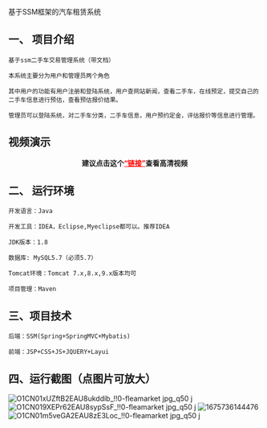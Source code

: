 
基于SSM框架的汽车租赁系统

## 一、 项目介绍
    基于ssm二手车交易管理系统（带文档）

    本系统主要分为用户和管理员两个角色

    其中用户的功能有用户注册和登陆系统，用户查网站新闻，查看二手车，在线预定，提交自己的二手车信息进行预估，查看预估报价结果。

    管理员可以登陆系统，对二手车分类，二手车信息，用户预约定金，评估报价等信息进行管理。

<h2 id="uee142c35" class="ne-p"><span class="ne-text">视频演示</span></h2>
<p style="text-align: center;"><strong><span class="ne-text">建议点击这个</span><a style="color: #ff0000;" href="https://www.bilibili.com/video/BV1GY411D7pS/?spm_id_from=333.999.0.0&amp;vd_source=b5789de9f485ad6d0cfaeca1ad4b230c">“链接”</a>查看高清视频</strong></p>

## 二、 运行环境
    开发语言：Java

    开发工具：IDEA，Eclipse,Myeclipse都可以。推荐IDEA

    JDK版本：1.8

    数据库: MySQL5.7（必须5.7）

    Tomcat环境：Tomcat 7.x,8.x,9.x版本均可

    项目管理：Maven

## 三、项目技术
    后端：SSM(Spring+SpringMVC+Mybatis)

    前端：JSP+CSS+JS+JQUERY+Layui

## 四、运行截图（点图片可放大）

![O1CN01xUZftB2EAU8ukddib_!!0-fleamarket jpg_q50 j](https://user-images.githubusercontent.com/124327024/218299725-1fb9635a-68d9-4c48-8b96-77d5e45dbc22.jpg)
![O1CN019XEPr62EAU8sypSsF_!!0-fleamarket jpg_q50 j](https://user-images.githubusercontent.com/124327024/218299727-8158c61c-49eb-4bff-9251-9cedcf728174.png)
![1675736144476](https://user-images.githubusercontent.com/124327024/218299728-6fe8cba4-2979-4c81-a961-6d4ad9b72c73.jpg)
![O1CN01m5veGA2EAU8zE3Loc_!!0-fleamarket jpg_q50 j](https://user-images.githubusercontent.com/124327024/218299729-832a88b9-b950-4249-a312-88aa7b96d4df.jpg)

